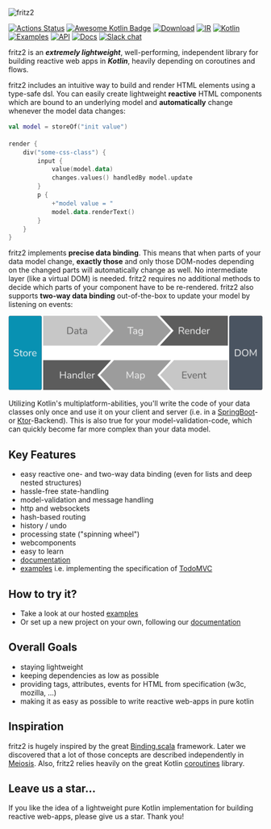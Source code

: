 ![fritz2](https://www.fritz2.dev/img/fritz2_header.png)

[![Actions Status](https://github.com/jwstegemann/fritz2/workflows/build/badge.svg)](https://github.com/jwstegemann/fritz2/actions)
[![Awesome Kotlin Badge](https://kotlin.link/awesome-kotlin.svg)](https://github.com/KotlinBy/awesome-kotlin)
[![Download](https://img.shields.io/maven-central/v/dev.fritz2/core)](https://search.maven.org/search?q=g:dev.fritz2)
[![IR](https://img.shields.io/badge/Kotlin%2FJS-IR%20supported-yellow)](https://kotl.in/jsirsupported)
[![Kotlin](https://img.shields.io/badge/kotlin-1.7-blue.svg?logo=kotlin)](http://kotlinlang.org)
[![Examples](https://img.shields.io/badge/examples-showcase-yellow)](/examples)
[![API](https://img.shields.io/badge/API-dokka-green)](https://fritz2.dev/api)
[![Docs](https://img.shields.io/badge/docs-online-violet)](https://fritz2.dev/docs)
[![Slack chat](https://img.shields.io/badge/kotlinlang-%23fritz2-B37700?logo=slack)](https://kotlinlang.slack.com/messages/fritz2)

fritz2 is an ***extremely lightweight***, well-performing, independent library for building
reactive web apps in ***Kotlin***, heavily depending on coroutines and flows.

fritz2 includes an intuitive way to build and render HTML elements using a type-safe dsl. 
You can easily create lightweight **reactive** HTML components which are bound to an underlying model 
and **automatically** change whenever the model data changes:

```kotlin
val model = storeOf("init value")

render {
    div("some-css-class") {
        input {
            value(model.data)
            changes.values() handledBy model.update 
        }
        p {
            +"model value = "
            model.data.renderText()
        }
    }
}
```

fritz2 implements **precise data binding**. This means that when parts of your data model change, 
**exactly those** and only those DOM-nodes depending on the changed parts will automatically change as well. 
No intermediate layer (like a virtual DOM) is needed. fritz2 requires no additional methods to decide 
which parts of your component have to be re-rendered. 
fritz2 also supports **two-way data binding** out-of-the-box to update your model by listening on events:

[//]: # (![State management in fritz2]&#40;https://fritz2.dev/img/fritz2_cycle_of_life.png&#41;)
![State management in fritz2](https://raw.githubusercontent.com/jwstegemann/fritz2/gh-pages/img/fritz2_cycle_of_life.png)

Utilizing Kotlin's multiplatform-abilities, you'll write the code of your data classes only once and use 
it on your client and server (i.e. in a [SpringBoot](https://github.com/jamowei/fritz2-spring-todomvc)- or 
[Ktor](https://github.com/jamowei/fritz2-ktor-todomvc)-Backend). 
This is also true for your model-validation-code, which can quickly become far more complex than your data model.

## Key Features

- easy reactive one- and two-way data binding (even for lists and deep nested structures)
- hassle-free state-handling
- model-validation and message handling
- http and websockets
- hash-based routing
- history / undo
- processing state ("spinning wheel")
- webcomponents
- easy to learn
- [documentation](https://fritz2.dev/docs)
- [examples](/examples) i.e. implementing the specification of [TodoMVC](http://todomvc.com/)

## How to try it?

* Take a look at our hosted [examples](https://www.fritz2.dev/examples/)
* Or set up a new project on your own, following our [documentation](https://www.fritz2.dev/docs/start/)

## Overall Goals

- staying lightweight
- keeping dependencies as low as possible
- providing tags, attributes, events for HTML from specification (w3c, mozilla, ...)
- making it as easy as possible to write reactive web-apps in pure kotlin

## Inspiration

fritz2 is hugely inspired by the great [Binding.scala](https://github.com/ThoughtWorksInc/Binding.scala) framework. 
Later we discovered that a lot of those concepts are described independently in [Meiosis](https://meiosis.js.org/).
Also, fritz2 relies heavily on the great Kotlin [coroutines](https://github.com/Kotlin/kotlinx.coroutines) library.

## Leave us a star...

If you like the idea of a lightweight pure Kotlin implementation for building reactive web-apps, 
please give us a star. Thank you!
